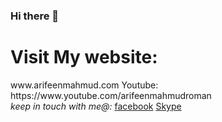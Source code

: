 ### Hi there 👋

<h1>Visit My website:</h1> www.arifeenmahmud.com
Youtube: https://www.youtube.com/arifeenmahmudroman
<br>
<i>keep in touch with me@:</i> 
<a  href="https://www.facebook.com/arifeenmahmud" target="_blank">facebook</a>
<a  href="https://join.skype.com/invite/AynmAEfOBzPi" target="_blank">Skype</a>

<!--
**Arifeenmahmud/arifeenmahmud** is a ✨ _special_ ✨ repository because its `README.md` (this file) appears on your GitHub profile.

Here are some ideas to get you started:

- 🔭 I’m currently working on ...
- 🌱 I’m currently learning ...
- 👯 I’m looking to collaborate on ...
- 🤔 I’m looking for help with ...
- 💬 Ask me about ...
- 📫 How to reach me: ...
- 😄 Pronouns: ...
- ⚡ Fun fact: ...
-->
